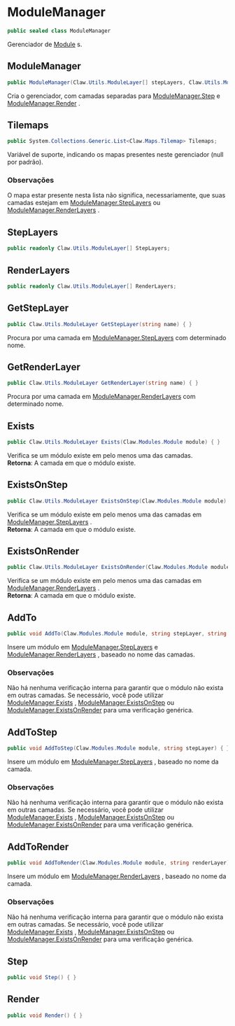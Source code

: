 # ModuleManager
```csharp
public sealed class ModuleManager
```
Gerenciador de [Module](/api/Claw/Modules/Module.md#Module) s.<br />
## ModuleManager
```csharp
public ModuleManager(Claw.Utils.ModuleLayer[] stepLayers, Claw.Utils.ModuleLayer[] renderLayers) { }
```
Cria o gerenciador, com camadas separadas para [ModuleManager.Step](/api/Claw/Utils/ModuleManager.md#Step) e [ModuleManager.Render](/api/Claw/Utils/ModuleManager.md#Render) .<br />
## Tilemaps
```csharp
public System.Collections.Generic.List<Claw.Maps.Tilemap> Tilemaps;
```
Variável de suporte, indicando os mapas presentes neste gerenciador (null por padrão).<br />
### Observações
O mapa estar presente nesta lista não significa, necessariamente, que suas camadas estejam em [ModuleManager.StepLayers](/api/Claw/Utils/ModuleManager.md#StepLayers) ou [ModuleManager.RenderLayers](/api/Claw/Utils/ModuleManager.md#RenderLayers) .<br />
## StepLayers
```csharp
public readonly Claw.Utils.ModuleLayer[] StepLayers;
```
## RenderLayers
```csharp
public readonly Claw.Utils.ModuleLayer[] RenderLayers;
```
## GetStepLayer
```csharp
public Claw.Utils.ModuleLayer GetStepLayer(string name) { }
```
Procura por uma camada em [ModuleManager.StepLayers](/api/Claw/Utils/ModuleManager.md#StepLayers) com determinado nome.<br />
## GetRenderLayer
```csharp
public Claw.Utils.ModuleLayer GetRenderLayer(string name) { }
```
Procura por uma camada em [ModuleManager.RenderLayers](/api/Claw/Utils/ModuleManager.md#RenderLayers) com determinado nome.<br />
## Exists
```csharp
public Claw.Utils.ModuleLayer Exists(Claw.Modules.Module module) { }
```
Verifica se um módulo existe em pelo menos uma das camadas.<br />
**Retorna**: A camada em que o módulo existe.<br />
## ExistsOnStep
```csharp
public Claw.Utils.ModuleLayer ExistsOnStep(Claw.Modules.Module module) { }
```
Verifica se um módulo existe em pelo menos uma das camadas em [ModuleManager.StepLayers](/api/Claw/Utils/ModuleManager.md#StepLayers) .<br />
**Retorna**: A camada em que o módulo existe.<br />
## ExistsOnRender
```csharp
public Claw.Utils.ModuleLayer ExistsOnRender(Claw.Modules.Module module) { }
```
Verifica se um módulo existe em pelo menos uma das camadas em [ModuleManager.RenderLayers](/api/Claw/Utils/ModuleManager.md#RenderLayers) .<br />
**Retorna**: A camada em que o módulo existe.<br />
## AddTo
```csharp
public void AddTo(Claw.Modules.Module module, string stepLayer, string renderLayer) { }
```
Insere um módulo em [ModuleManager.StepLayers](/api/Claw/Utils/ModuleManager.md#StepLayers) e [ModuleManager.RenderLayers](/api/Claw/Utils/ModuleManager.md#RenderLayers) , baseado no nome das camadas.<br />
### Observações
Não há nenhuma verificação interna para garantir que o módulo não exista em outras camadas.
            Se necessário, você pode utilizar [ModuleManager.Exists](/api/Claw/Utils/ModuleManager.md#Exists) , [ModuleManager.ExistsOnStep](/api/Claw/Utils/ModuleManager.md#ExistsOnStep) ou [ModuleManager.ExistsOnRender](/api/Claw/Utils/ModuleManager.md#ExistsOnRender) para uma verificação genérica.<br />
## AddToStep
```csharp
public void AddToStep(Claw.Modules.Module module, string stepLayer) { }
```
Insere um módulo em [ModuleManager.StepLayers](/api/Claw/Utils/ModuleManager.md#StepLayers) , baseado no nome da camada.<br />
### Observações
Não há nenhuma verificação interna para garantir que o módulo não exista em outras camadas.
            Se necessário, você pode utilizar [ModuleManager.Exists](/api/Claw/Utils/ModuleManager.md#Exists) , [ModuleManager.ExistsOnStep](/api/Claw/Utils/ModuleManager.md#ExistsOnStep) ou [ModuleManager.ExistsOnRender](/api/Claw/Utils/ModuleManager.md#ExistsOnRender) para uma verificação genérica.<br />
## AddToRender
```csharp
public void AddToRender(Claw.Modules.Module module, string renderLayer) { }
```
Insere um módulo em [ModuleManager.RenderLayers](/api/Claw/Utils/ModuleManager.md#RenderLayers) , baseado no nome da camada.<br />
### Observações
Não há nenhuma verificação interna para garantir que o módulo não exista em outras camadas.
            Se necessário, você pode utilizar [ModuleManager.Exists](/api/Claw/Utils/ModuleManager.md#Exists) , [ModuleManager.ExistsOnStep](/api/Claw/Utils/ModuleManager.md#ExistsOnStep) ou [ModuleManager.ExistsOnRender](/api/Claw/Utils/ModuleManager.md#ExistsOnRender) para uma verificação genérica.<br />
## Step
```csharp
public void Step() { }
```
## Render
```csharp
public void Render() { }
```
